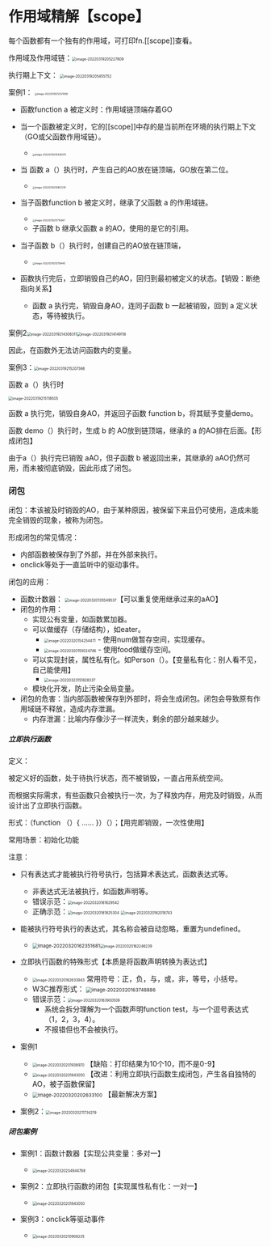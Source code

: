 # 作用域精解【scope】

每个函数都有一个独有的作用域，可打印fn.[[scope]]查看。

作用域及作用域链：<img src="第六节.assets/image-20220319205227809.png" alt="image-20220319205227809" style="zoom: 50%;" /> 

执行期上下文： <img src="第六节.assets/image-20220319205455752.png" alt="image-20220319205455752" style="zoom:50%;" />

案例1： <img src="第六节.assets/image-20220319212321089.png" alt="image-20220319212321089" style="zoom:33%;" />

- 函数function a 被定义时：作用域链顶端存着GO
- 当一个函数被定义时，它的[[scope]]中存的是当前所在环境的执行期上下文（GO或父函数作用域链）。
  -  <img src="第六节.assets/image-20220319210436075.png" alt="image-20220319210436075" style="zoom: 33%;" />
- 当 函数 a（）执行时，产生自己的AO放在链顶端，GO放在第二位。
  - <img src="第六节.assets/image-20220319210802310.png" alt="image-20220319210802310" style="zoom:33%;" /> 
- 当子函数function b 被定义时，继承了父函数 a 的作用域链。
  -  <img src="第六节.assets/image-20220319211715947.png" alt="image-20220319211715947" style="zoom:33%;" />
  - 子函数 b 继承父函数 a 的AO，使用的是它的引用。
- 当子函数 b（）执行时，创建自己的AO放在链顶端，
  - <img src="第六节.assets/image-20220319212118445.png" alt="image-20220319212118445" style="zoom:33%;" /> 

- 函数执行完后，立即销毁自己的AO，回归到最初被定义的状态。【销毁：断绝指向关系】
  - 函数 a 执行完，销毁自身AO，连同子函数 b 一起被销毁，回到 a 定义状态，等待被执行。

案例2<img src="第六节.assets/image-20220319214306311.png" alt="image-20220319214306311" style="zoom:50%;" /><img src="第六节.assets/image-20220319214149118.png" alt="image-20220319214149118" style="zoom:50%;" /> 

因此，在函数外无法访问函数内的变量。

案例3：<img src="第六节.assets/image-20220319215207366.png" alt="image-20220319215207366" style="zoom:50%;" />

函数 a（）执行时

 <img src="第六节.assets/image-20220319215118505.png" alt="image-20220319215118505" style="zoom: 50%;" />

函数 a 执行完，销毁自身AO，并返回子函数 function b，将其赋予变量demo。

函数 demo（）执行时，生成 b 的 AO放到链顶端，继承的 a 的AO排在后面。【形成闭包】

由于a（）执行完已销毁 aAO，但子函数 b 被返回出来，其继承的 aAO仍然可用，而未被彻底销毁，因此形成了闭包。

### 闭包

闭包：本该被及时销毁的AO，由于某种原因，被保留下来且仍可使用，造成未能完全销毁的现象，被称为闭包。

形成闭包的常见情况：

- 内部函数被保存到了外部，并在外部来执行。
- onclick等处于一直监听中的驱动事件。

闭包的应用：

- 函数计数器： <img src="第六节.assets/image-20220320135549537.png" alt="image-20220320135549537" style="zoom:50%;" />【可以重复使用继承过来的aAO】
- 闭包的作用：
  - 实现公有变量，如函数累加器。
  - 可以做缓存（存储结构），如eater。
    - <img src="第六节.assets/image-20220320154254471.png" alt="image-20220320154254471" style="zoom:50%;" /> 
      - 使用num做暂存空间，实现缓存。
    - <img src="第六节.assets/image-20220320155024746.png" alt="image-20220320155024746" style="zoom:50%;" /> 
      - 使用food做缓存空间。
  - 可以实现封装，属性私有化。如Person（）。【变量私有化：别人看不见，自己能使用】
    - <img src="第六节.assets/image-20220323151828337.png" alt="image-20220323151828337" style="zoom:50%;" /> 
  - 模块化开发，防止污染全局变量。
- 闭包的危害：当内部函数被保存到外部时，将会生成闭包。闭包会导致原有作用域链不释放，造成内存泄漏。
  - 内存泄漏：比喻内存像沙子一样流失，剩余的部分越来越少。

##### 立即执行函数

定义：

被定义好的函数，处于待执行状态，而不被销毁，一直占用系统空间。

而根据实际需求，有些函数只会被执行一次，为了释放内存，用完及时销毁，从而设计出了立即执行函数。

形式：（function （）{ …… }）（）；【用完即销毁，一次性使用】

常用场景：初始化功能

注意：

- 只有表达式才能被执行符号执行，包括算术表达式，函数表达式等。
  - 非表达式无法被执行，如函数声明等。
  - 错误示范：<img src="第六节.assets/image-20220320161629542.png" alt="image-20220320161629542" style="zoom:50%;" /> 
  - 正确示范：<img src="第六节.assets/image-20220320161825304.png" alt="image-20220320161825304" style="zoom:50%;" /> <img src="第六节.assets/image-20220320162018743.png" alt="image-20220320162018743" style="zoom:50%;" /> 
- 能被执行符号执行的表达式，其名称会被自动忽略，重置为undefined。
  -  <img src="第六节.assets/image-20220320162351681.png" alt="image-20220320162351681" style="zoom:67%;" /><img src="第六节.assets/image-20220320162246239.png" alt="image-20220320162246239" style="zoom: 50%;" />  
- 立即执行函数的特殊形式【本质是将函数声明转换为表达式】
  - <img src="第六节.assets/image-20220320162633943.png" alt="image-20220320162633943" style="zoom:50%;" /> 常用符号：正，负，与，或，非，等号，小括号。
  - W3C推荐形式： <img src="第六节.assets/image-20220320163748886.png" alt="image-20220320163748886" style="zoom: 67%;" />
  - 错误示范：<img src="第六节.assets/image-20220320163900509.png" alt="image-20220320163900509" style="zoom:50%;" />
    - 系统会拆分理解为一个函数声明function test，与一个逗号表达式（1，2，3，4）。
    - 不报错但也不会被执行。
- 案例1
  - <img src="第六节.assets/image-20220320201938970.png" alt="image-20220320201938970" style="zoom: 50%;" /> 【缺陷：打印结果为10个10，而不是0-9】
  -  <img src="第六节.assets/image-20220320201843050.png" alt="image-20220320201843050" style="zoom: 50%;" /> 【改进：利用立即执行函数生成闭包，产生各自独特的AO，被子函数保留】
  -  <img src="第六节.assets/image-20220320202633100.png" alt="image-20220320202633100" style="zoom: 67%;" /> 【最新解决方案】

- 案例2：<img src="第六节.assets/image-20220320211734219.png" alt="image-20220320211734219" style="zoom:50%;" /> 

##### 闭包案例

- 案例1：函数计数器【实现公共变量：多对一】

  -  <img src="第六节.assets/image-20220320204944788.png" alt="image-20220320204944788" style="zoom:50%;" />

- 案例2：立即执行函数的闭包【实现属性私有化：一对一】

  - <img src="第六节.assets/image-20220320201843050.png" alt="image-20220320201843050" style="zoom: 50%;" /> 

- 案例3：onclick等驱动事件

  - <img src="第六节.assets/image-20220320210908225.png" alt="image-20220320210908225" style="zoom:50%;" /> 

    



